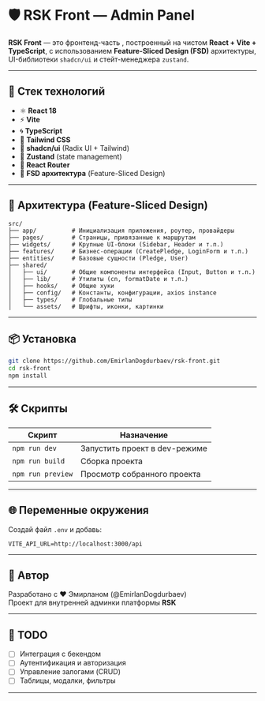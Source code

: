 # 🛡️ RSK Front — Admin Panel

**RSK Front** — это фронтенд-часть , построенный на чистом **React + Vite + TypeScript**, с использованием **Feature-Sliced Design (FSD)** архитектуры, UI-библиотеки `shadcn/ui` и стейт-менеджера `zustand`.

---

## 🚀 Стек технологий

- ⚛️ **React 18**
- ⚡️ **Vite**
- 🌀 **TypeScript**
- 💨 **Tailwind CSS**
- 🎨 **shadcn/ui** (Radix UI + Tailwind)
- 🧠 **Zustand** (state management)
- 🔗 **React Router**
- 📁 **FSD архитектура** (Feature-Sliced Design)

---

## 📁 Архитектура (Feature-Sliced Design)

```
src/
├── app/          # Инициализация приложения, роутер, провайдеры
├── pages/        # Страницы, привязанные к маршрутам
├── widgets/      # Крупные UI-блоки (Sidebar, Header и т.п.)
├── features/     # Бизнес-операции (CreatePledge, LoginForm и т.п.)
├── entities/     # Базовые сущности (Pledge, User)
├── shared/
│   ├── ui/       # Общие компоненты интерфейса (Input, Button и т.п.)
│   ├── lib/      # Утилиты (cn, formatDate и т.п.)
│   ├── hooks/    # Общие хуки
│   ├── config/   # Константы, конфигурации, axios instance
│   ├── types/    # Глобальные типы
│   └── assets/   # Шрифты, иконки, картинки
```

---

## 📦 Установка

```bash
git clone https://github.com/EmirlanDogdurbaev/rsk-front.git
cd rsk-front
npm install
```

---

## 🛠️ Скрипты

| Скрипт         | Назначение                   |
|----------------|------------------------------|
| `npm run dev`  | Запустить проект в dev-режиме |
| `npm run build`| Сборка проекта                |
| `npm run preview` | Просмотр собранного проекта |

---

## 🌐 Переменные окружения

Создай файл `.env` и добавь:

```
VITE_API_URL=http://localhost:3000/api
```

---

## 🧠 Автор

Разработано с ❤️ Эмирланом (@EmirlanDogdurbaev)  
Проект для внутренней админки платформы **RSK**

---

## 📌 TODO

- [ ] Интеграция с бекендом
- [ ] Аутентификация и авторизация
- [ ] Управление залогами (CRUD)
- [ ] Таблицы, модалки, фильтры

---

